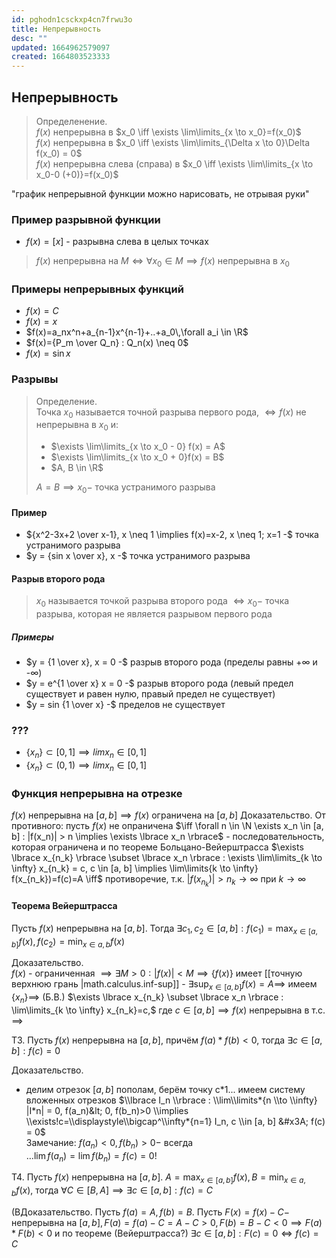 ```yaml
---
id: pghodn1csckxp4cn7frwu3o
title: Непрерывность
desc: ""
updated: 1664962579097
created: 1664803523333
---
```


## Непрерывность

> Определенение.  
> $f(x)$ непрерывна в $x_0 \iff \exists \lim\limits_{x \to x_0}=f(x_0)$  
> $f(x)$ непрерывна в $x_0 \iff \exists \lim\limits_{\Delta x \to 0}\Delta f(x_0) = 0$  
> $f(x)$ непрерывна слева (справа) в $x_0 \iff \exists \lim\limits_{x \to x_0-0 (+0)}=f(x_0)$

"график непрерывной функции можно нарисовать, не отрывая руки"

### Пример разрывной функции

- $f(x) = [x]$ - разрывна слева в целых точках

> $f(x)$ непрерывна на $M \iff \forall x_0 \in M \implies f(x)$ непрерывна в $x_0$

### Примеры непрерывных функций

- $f(x)=C$
- $f(x)=x$
- $f(x)=a_nx^n+a_{n-1}x^{n-1}+..+a_0\,\forall a_i \in \R$
- $f(x)={P_m \over Q_n} : Q_n(x) \neq 0$
- $f(x)=\sin x$

### Разрывы

> Определение.  
> Точка $x_0$ называется точной разрыва первого рода, $\iff f(x)$ не непрерывна в $x_0$ и:
>
> - $\exists \lim\limits_{x \to x_0 - 0} f(x) = A$
> - $\exists \lim\limits_{x \to x_0 + 0}f(x) = B$
> - $A, B \in \R$
>
> $A=B \implies x_0 -$ точка устранимого разрыва

#### Пример

- ${x^2-3x+2 \over x-1}, x \neq 1 \implies f(x)=x-2, x \neq 1; x=1 -$ точка устранимого разрыва
- $y = {sin x \over x}, x -$ точка устранимого разрыва

#### Разрыв второго рода

> $x_0$ называется точкой разрыва второго рода $\iff x_0 -$ точка разрыва, которая не является разрывом первого рода

##### Примеры

- $y = {1 \over x}, x = 0 -$ разрыв второго рода (пределы равны +$\infty$ и -$\infty$)
- $y = e^{1 \over x} x = 0 -$ разрыв второго рода (левый предел существует и равен нулю, правый предел не существует)
- $y = sin {1 \over x} -$ пределов не существует

### ???

- $\lbrace x_n \rbrace \subset [0, 1] \implies lim x_n \in [0, 1]$
- $\lbrace x_n \rbrace \subset (0, 1) \implies lim x_n \in [0, 1]$

### Функция непрерывна на отрезке

$f(x)$ непрерывна на $[a, b] \implies f(x)$ ограничена на $[a, b]$
Доказательство. От противного: пусть $f(x)$ не опраничена $\iff \forall n \in \N \exists x_n \in [a, b] : |f(x_n)| > n \implies \exists \lbrace x_n \rbrace$ - последовательность, которая ограничена и по теореме Больцано-Вейерштрасса $\exists \lbrace x_{n_k} \rbrace \subset \lbrace x_n \rbrace : \exists \lim\limits_{k \to \infty} x_{n_k} = c, c \in [a, b] \implies \lim\limits{k \to \infty} f(x_{n_k})=f(c)=A \iff$ противоречие, т.к. $|f(x_{n_k})| >n_k \to \infty$ при $k \to \infty$

#### Теорема Вейерштрасса

Пусть $f(x)$ непрерывна на $[a, b]$. Тогда $\exists c_1, c_2 \in [a, b] : f(c_1) = \displaystyle\max_{x \in [a, b]} f(x), f(c_2) = \displaystyle\min_{x \in a, b} f(x)$

Доказательство.  
$f(x)$ - ограниченная $\implies \exists M>0 : |f(x)| < M \implies \lbrace f(x) \rbrace$ имеет [[точную верхнюю грань |math.calculus.inf-sup]] - $\exists \displaystyle\sup_{x \in [a, b]} f(x)=A \implies$ имеем $\lbrace x_n \rbrace \implies$ (Б.В.) $\exists \lbrace x_{n_k} \subset \lbrace x_n \rbrace : \lim\limits_{k \to \infty} x_{n_k}=c,$ где $c \in [a, b] \implies f(x)$ непрерывна в т.с. $\implies$

Т3. Пусть $f(x)$ непрерывна на $[a, b]$, причём $f(a)*f(b) < 0$, тогда $\exists c \in [a, b] : f(c) = 0$

Доказательство.

- делим отрезок $[a, b]$ пополам, берём точку c*1... имеем систему вложенных отрезков $\\lbrace I_n \\rbrace : \\lim\\limits*{n \\to \\infty} |I*n| = 0, f(a_n)&lt; 0, f(b_n)>0 \\implies \\exists!c=\\displaystyle\\bigcap^\\infty*{n=1} I_n, c \\in [a, b] &#x3A; f(c) = 0$  
  Замечание: $f(a_n) < 0, f(b_n) > 0 -$ всегда  
  $\dots \lim f(a_n) = \lim f(b_n) = f(c) = 0!$

Т4. Пусть $f(x)$ непрерывна на $[a, b]$. $A = \displaystyle\max_{x \in [a, b]} f(x), B = \displaystyle\min_{x \in a, b} f(x)$, тогда $\forall C \in [B, A] \implies \exists c \in [a, b] : f(c) = C$

(BДоказательство. Пусть $f(a) = A, f(b) = B$. Пусть $F(x)=f(x)-C -$ непрерывна на $[a, b], F(a) = f(a)-C=A-C > 0, F(b)=B-C<0 \implies F(a)*F(b)<0$ и по теореме (Вейерштрасса?) $\exists c \in [a, b] : F(c) = 0 \iff f(c) = C$
